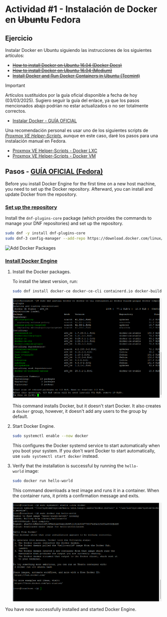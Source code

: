 # Actividad #1 - Instalación de Docker en ~~Ubuntu~~ Fedora

## Ejercicio

Instalar Docker en Ubuntu siguiendo las instrucciones de los siguientes artículos:

* ~~[How to install Docker on Ubuntu 16.04 (Docker Docs)](https://docs.docker.com/install/linux/docker-ce/ubuntu/)~~
* ~~[How to install Docker on Ubuntu 16.04 (Medium)](https://medium.com/@Grigorkh/how-to-install-docker-on-ubuntu-16-04-3f509070d29c)~~
* ~~[Install Docker and Run Docker Containers in Ubuntu (Tecmint)](https://www.tecmint.com/install-docker-and-run-docker-containers-in-ubuntu/)~~

> [!IMPORTANT]
> Artículos sustituidos por la guía oficial disponible a fecha de hoy (03/03/2025). Sugiero seguir la guía del enlace, ya que los pasos mencionados abajo podrían no estar actualizados o no ser totalmente correctos.

* [Instalar Docker - GUÍA OFICIAL](https://docs.docker.com/engine/install/)

Una recomendación personal es usar uno de los siguientes scripts de [*Proxmox VE Helper-Scripts*](https://github.com/community-scripts/ProxmoxVE), aunque en este caso, daré los pasos para una instalación manual en Fedora.

* [Proxmox VE Helper-Scripts - Docker LXC](https://community-scripts.github.io/ProxmoxVE/scripts?id=docker)
* [Proxmox VE Helper-Scripts - Docker VM](https://community-scripts.github.io/ProxmoxVE/scripts?id=docker-vm)

## Pasos - [GUÍA OFICIAL (Fedora)](https://docs.docker.com/engine/install/fedora/)

Before you install Docker Engine for the first time on a new host machine, you need to set up the Docker repository. Afterward, you can install and update Docker from the repository.

### [Set up the repository](https://docs.docker.com/engine/install/fedora/#set-up-the-repository)

Install the `dnf-plugins-core` package (which provides the commands to manage your DNF repositories) and set up the repository.

```bash
sudo dnf -y install dnf-plugins-core
sudo dnf-3 config-manager --add-repo https://download.docker.com/linux/fedora/docker-ce.repo
```

![Add Docker Packages](SRI/docker/.imgs/Act-1/Fig1.png)

### [Install Docker Engine](https://docs.docker.com/engine/install/fedora/#install-docker-engine)

1. Install the Docker packages.

    To install the latest version, run:

    ```bash
    sudo dnf install docker-ce docker-ce-cli containerd.io docker-buildx-plugin docker-compose-plugin
    ```

    ![Install Docker Packages](/Docker/.imgs/Act-1/Fig2.png)

    This command installs Docker, but it doesn't start Docker. It also creates a `docker` group, however, it doesn't add any users to the group by default.

2. Start Docker Engine.

    ```bash
    sudo systemctl enable --now docker
    ```

    This configures the Docker systemd service to start automatically when you boot your system. If you don't want Docker to start automatically, use `sudo systemctl start docker` instead.

3. Verify that the installation is successful by running the `hello-world` image:

    ```bash
    sudo docker run hello-world
    ```

    This command downloads a test image and runs it in a container. When the container runs, it prints a confirmation message and exits.

    ![Start and test docker installation](/Docker/.imgs/Act-1/Fig3.png)

You have now successfully installed and started Docker Engine.

